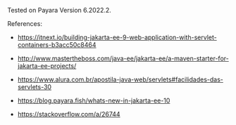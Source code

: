 Tested on Payara Version 6.2022.2.

References:

- https://itnext.io/building-jakarta-ee-9-web-application-with-servlet-containers-b3acc50c8464

- http://www.mastertheboss.com/java-ee/jakarta-ee/a-maven-starter-for-jakarta-ee-projects/

- https://www.alura.com.br/apostila-java-web/servlets#facilidades-das-servlets-30

- https://blog.payara.fish/whats-new-in-jakarta-ee-10

- https://stackoverflow.com/a/26744
